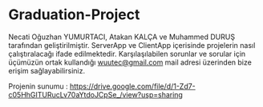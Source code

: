 # Graduation-Project

Necati Oğuzhan YUMURTACI, Atakan KALÇA ve Muhammed DURUŞ tarafından geliştirilmiştir. ServerApp ve ClientApp içerisinde projelerin nasıl çalıştıralacağı ifade edilmektedir. 
Karşılaşılabilen sorunlar ve sorular için üçümüzün ortak kullandığı wuutec@gmail.com mail adresi üzerinden bize erişim sağlayabilirsiniz.

Projenin sunumu : https://drive.google.com/file/d/1-Zd7-c05HhGITURucLv70aYtdoJCpSe_/view?usp=sharing
